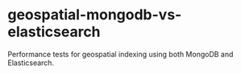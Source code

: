 # geospatial-mongodb-vs-elasticsearch
Performance tests for geospatial indexing using both MongoDB and Elasticsearch.
